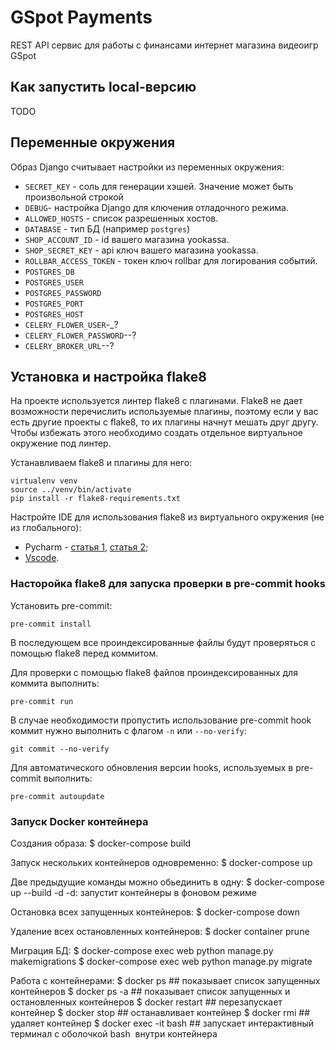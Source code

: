 # GSpot Payments

REST API сервис для работы с финансами интернет магазина видеоигр GSpot


## Как запустить local-версию

TODO

## Переменные окружения

Образ Django считывает настройки из переменных окружения:
- `SECRET_KEY` - соль для генерации хэшей. Значение может быть произвольной строкой
- `DEBUG`- настройка Django для ключения отладочного режима.
- `ALLOWED_HOSTS` - список разрешенных хостов.
- `DATABASE` - тип БД (например `postgres`)
- `SHOP_ACCOUNT_ID` - id вашего магазина yookassa.
- `SHOP_SECRET_KEY` - api ключ вашего магазина yookassa.
- `ROLLBAR_ACCESS_TOKEN` - токен ключ rollbar для логирования событий.
- `POSTGRES_DB`
- `POSTGRES_USER`
- `POSTGRES_PASSWORD`
- `POSTGRES_PORT` 
- `POSTGRES_HOST`
- `CELERY_FLOWER_USER`-_?
- `CELERY_FLOWER_PASSWORD`--?
- `CELERY_BROKER_URL`--?

## Установка и настройка flake8
На проекте используется линтер flake8 с плагинами. Flake8 не дает возможности перечислить используемые плагины,
поэтому если у вас есть другие проекты с flake8, то их плагины начнут мешать друг другу. Чтобы избежать этого
необходимо создать отдельное виртуальное окружение под линтер.

Устанавливаем flake8 и плагины для него:
```shell
virtualenv venv
source ../venv/bin/activate
pip install -r flake8-requirements.txt
```

Настройте IDE для использования flake8 из виртуального окружения (не из глобального):
- Pycharm - [статья 1](https://melevir.medium.com/pycharm-loves-flake-671c7fac4f52), [статья 2](https://habr.com/en/company/dataart/blog/318776/);
- [Vscode](https://stackoverflow.com/questions/54160207/using-flake8-in-vscode/54160321#54160321).

### Насторойка flake8 для запуска проверки в pre-commit hooks

Установить pre-commit:
```shell
pre-commit install
```

В последующем все проиндексированные файлы будут проверяться с помощью flake8 перед коммитом.

Для проверки с помощью flake8 файлов проиндексированных для коммита выполнить:
```shell
pre-commit run  
```
В случае необходимости пропустить использование pre-commit hook коммит нужно выполнить с флагом `-n` или `--no-verify`:
```shell
git commit --no-verify
```
Для автоматического обновления версии hooks, используемых в pre-commit выполнить:
```shell
pre-commit autoupdate
```

### Запуск Docker  контейнера

Создания образа:
$ docker-compose build
 
Запуск нескольких контейнеров одновременно:
$ docker-compose up

Две предыдущие команды можно обьединить в одну:
$ docker-compose up --build -d
    -d: запустит контейнеры в фоновом режиме

Остановка всех запущенных контейнеров:
$ docker-compose down

Удаление всех остановленных контейнеров:
$ docker container prune

Миграция БД:
$ docker-compose exec web python manage.py makemigrations
$ docker-compose exec web python manage.py migrate

Работа с контейнерами:
$ docker ps                            ## показывает список запущенных контейнеров
$ docker ps -a                         ## показывает список запущенных и остановленных контейнеров
$ docker restart <Container ID>        ## перезапускает контейнер
$ docker stop <Container ID>           ## останавливает контейнер
$ docker rmi <Container ID>            ## удаляет контейнер
$ docker exec -it <Container ID> bash  ## запускает интерактивный терминал с оболочкой bash  внутри контейнера
